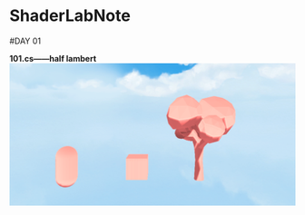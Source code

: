 # ShaderLabNote

#DAY 01

**101.cs——half lambert**
![png](https://raw.githubusercontent.com/chenwanwan13/ShaderLabNote/master/Day01/101.png)
